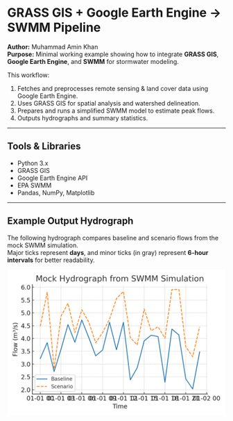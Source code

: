 # GRASS GIS + Google Earth Engine → SWMM Pipeline

**Author:** Muhammad Amin Khan  
**Purpose:** Minimal working example showing how to integrate **GRASS GIS**, **Google Earth Engine**, and **SWMM** for stormwater modeling.

This workflow:
1. Fetches and preprocesses remote sensing & land cover data using Google Earth Engine.
2. Uses GRASS GIS for spatial analysis and watershed delineation.
3. Prepares and runs a simplified SWMM model to estimate peak flows.
4. Outputs hydrographs and summary statistics.

---

## Tools & Libraries
- Python 3.x
- GRASS GIS
- Google Earth Engine API
- EPA SWMM
- Pandas, NumPy, Matplotlib

---

## Example Output Hydrograph

The following hydrograph compares baseline and scenario flows from the mock SWMM simulation.  
Major ticks represent **days**, and minor ticks (in gray) represent **6-hour intervals** for better readability.

![Hydrograph](hydrograph.png)
